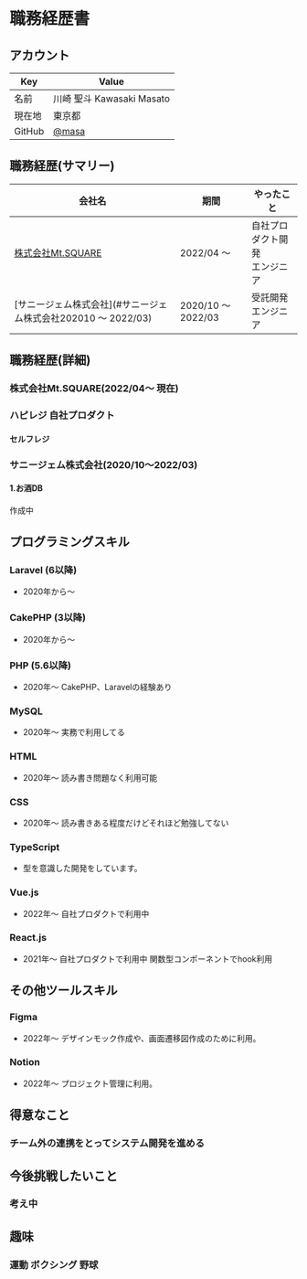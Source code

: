 # 職務経歴書
## アカウント  

|  Key  |  Value  |
| ---- | ---- |
|  名前  |  川崎 聖斗 Kawasaki Masato  |
|  現在地  |  東京都  |
|  GitHub  |  [@masa](https://github.com/masayomitan)  |

## 職務経歴(サマリー)

|  会社名  |  期間  |  やったこと  |
| ---- | ---- | ---- |  
|  [株式会社Mt.SQUARE](#株式会社Mt.SQUARE202204現在)  |  2022/04 〜  | 自社プロダクト開発<br/> エンジニア |
|  [サニージェム株式会社](#サニージェム株式会社202010 〜 2022/03)  |  2020/10 〜 2022/03  | 受託開発<br/> エンジニア |

## 職務経歴(詳細)

### 株式会社Mt.SQUARE(2022/04〜 現在)
### ハピレジ 自社プロダクト

#### セルフレジ

### サニージェム株式会社(2020/10〜2022/03)

#### 1.お酒DB
作成中


<!-- ## 業務外活動 -->
<!-- ### プロダクト開発 -->


## プログラミングスキル


### Laravel (6以降)
- 2020年から〜

### CakePHP (3以降)
- 2020年から〜

### PHP (5.6以降)
- 2020年〜  CakePHP、Laravelの経験あり

### MySQL
- 2020年〜 実務で利用してる

### HTML
- 2020年〜 読み書き問題なく利用可能

### CSS
- 2020年〜 読み書きある程度だけどそれほど勉強してない

### TypeScript
- 型を意識した開発をしています。

### Vue.js
- 2022年〜 自社プロダクトで利用中

### React.js
- 2021年〜 自社プロダクトで利用中 関数型コンポーネントでhook利用

## その他ツールスキル

### Figma
- 2022年〜 デザインモック作成や、画面遷移図作成のために利用。

### Notion
- 2022年〜 プロジェクト管理に利用。

## 得意なこと
### チーム外の連携をとってシステム開発を進める

## 今後挑戦したいこと 
### 考え中

## 趣味  
### 運動 ボクシング 野球